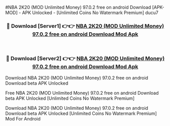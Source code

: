#NBA 2K20 (MOD Unlimited Money) 97.0.2 free on android Download [APK-MOD] - APK Unlocked - [Unlimited Coins No Watermark Premium] ducu7



<div align="center">

<h3>🔴 Download [Server1] 👉👉 <a href="https://momento.my/?title=NBA_2K20_(MOD_Unlimited_Money)_97.0.2_free_on_android_Download">NBA 2K20 (MOD Unlimited Money) 97.0.2 free on android Download Mod Apk</a></h3><br>

<h3>🔴 Download [Server2] 👉👉 <a href="https://momento.my/?title=NBA_2K20_(MOD_Unlimited_Money)_97.0.2_free_on_android_Download">NBA 2K20 (MOD Unlimited Money) 97.0.2 free on android Download Mod Apk</a></h3>
</div>



Download NBA 2K20 (MOD Unlimited Money) 97.0.2 free on android Download beta APK Unlocked

Free NBA 2K20 (MOD Unlimited Money) 97.0.2 free on android Download beta APK Unlocked [Unlimited Coins No Watermark Premium]

Download NBA 2K20 (MOD Unlimited Money) 97.0.2 free on android Download beta APK Unlocked [Unlimited Coins No Watermark Premium] Mod For Android
